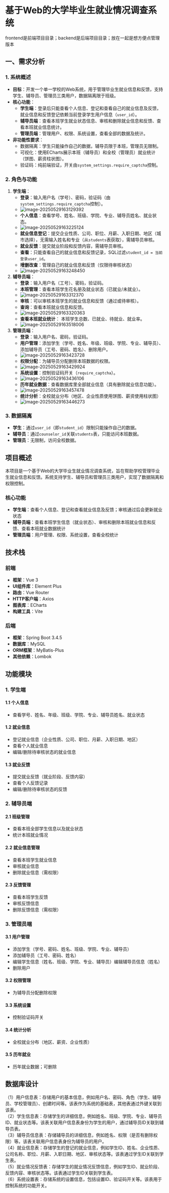 # 基于Web的大学毕业生就业情况调查系统
frontend是前端项目目录；backend是后端项目目录；放在一起是想方便点管理版本
## 一、需求分析

### 1. 系统概述
- **目标**：开发一个单一学校的Web系统，用于管理毕业生就业信息和反馈，支持学生、辅导员、管理员三类用户，数据隔离限于班级。
- **核心功能**：
  - **学生端**：登录后只能查看个人信息、登记和查看自己的就业信息及反馈，就业信息和反馈登记依赖当前登录学生用户信息（`user_id`）。
  - **辅导员端**：查看本班学生就业状态信息、审核和删除就业信息和反馈、查看本班就业信息统计。
  - **管理员端**：管理用户、权限、系统设置，查看全部的数据及统计。
- **非功能性要求**：
  - 数据隔离：学生只能操作自己的数据，辅导员限于本班，管理员无限制。
  - 可视化：使用ECharts展示本班（辅导员）和全校（管理员）就业统计（饼图、薪资柱状图）。
  - 验证码：纯前端验证，开关由`system_settings.require_captcha`控制。
  
### 2. 角色与功能
1. **学生端**：
   - **登录**：输入用户名（学号）、密码，验证码（由`system_settings.require_captcha`控制）。
   - ![image-20250529163129392](C:\Users\Quagmire\Desktop\毕业设计\基于Web的大学毕业生就业情况调查系统\secspe_empsys\img\image-20250529163129392.png)
   - **个人信息**：查看学号、姓名、班级、学院、专业、辅导员姓名、就业状态。
   - ![image-20250529163225124](C:\Users\Quagmire\AppData\Roaming\Typora\typora-user-images\image-20250529163225124.png)
   - **就业信息登记**：提交企业性质、公司、职位、月薪、入职日期、地区（城市选择），无需输入姓名和专业（从`students`表获取），需辅导员审核。
   - **就业反馈**：提交就业阶段和反馈内容，需辅导员审核。
   - **查看**：只能查看自己的就业信息和反馈记录，SQL过滤`student_id = 当前登录user_id`。
   - **增删改查**：管理自己的就业信息和反馈（仅限待审核状态）
   - ![image-20250529163248450](C:\Users\Quagmire\AppData\Roaming\Typora\typora-user-images\image-20250529163248450.png)
2. **辅导员端**：
   - **登录**：输入用户名（工号）、密码，验证码。
   - **本班管理**：查看本班学生花名册及就业状态（已就业/未就业）。
   - ![image-20250529163312370](C:\Users\Quagmire\AppData\Roaming\Typora\typora-user-images\image-20250529163312370.png)
   - **审核**：可以审核本班学生的就业信息和反馈（通过或待审核）。
   - **查询**：查看本班就业信息和反馈。
   - ![image-20250529163320363](C:\Users\Quagmire\AppData\Roaming\Typora\typora-user-images\image-20250529163320363.png)
   - **查看本班就业统计**： 本班学生总数、已就业、待就业、就业率。
   - ![image-20250529163518006](C:\Users\Quagmire\AppData\Roaming\Typora\typora-user-images\image-20250529163518006.png)
3. **管理员端**：
   - **登录**：输入用户名、密码，验证码。
   - **用户管理**：添加学生（学号、姓名、年级、班级、学院、专业、辅导员）、添加辅导员（工号、密码、姓名）、删除用户。
   - ![image-20250529163423728](C:\Users\Quagmire\AppData\Roaming\Typora\typora-user-images\image-20250529163423728.png)
   - **权限分配**：为辅导员分配删除本班数据的权限。
   - ![image-20250529163429924](C:\Users\Quagmire\AppData\Roaming\Typora\typora-user-images\image-20250529163429924.png)
   - **系统设置**：控制验证码开关（`require_captcha`）。
   - ![image-20250529163436106](C:\Users\Quagmire\AppData\Roaming\Typora\typora-user-images\image-20250529163436106.png)
   - **历年就业数据**：查看数据库里全部就业信息（具有删除就业信息功能）。
   - ![image-20250529163457478](C:\Users\Quagmire\AppData\Roaming\Typora\typora-user-images\image-20250529163457478.png)
   - **统计分析**：全校就业分布（地区、企业性质使用饼图、薪资使用柱状图）
   - ![image-20250529163446273](C:\Users\Quagmire\AppData\Roaming\Typora\typora-user-images\image-20250529163446273.png)

### 3. 数据隔离
- **学生**：通过`user_id`（即`student_id`）限制只能操作自己的数据。
- **辅导员**：通过`counselor_id`关联`students`表，只能访问本班数据。
- **管理员**：无限制，访问全校数据。

## 项目概述

本项目是一个基于Web的大学毕业生就业情况调查系统，旨在帮助学校管理毕业生就业信息和反馈。系统支持学生、辅导员和管理员三类用户，实现了数据隔离和权限控制。

### 核心功能

- **学生端**：查看个人信息、登记和查看就业信息及反馈；审核通过后会更新就业状态
- **辅导员端**：查看本班学生信息（就业状态）、审核和删除本班就业信息和反馈、查看本班就业数据统计
- **管理员端**：用户管理、权限、系统设置，查看全校统计

## 技术栈

### 前端

- **框架**：Vue 3
- **UI组件库**：Element Plus
- **路由**：Vue Router
- **HTTP客户端**：Axios
- **图表库**：ECharts
- **构建工具**：Vite

### 后端

- **框架**：Spring Boot 3.4.5
- **数据库**：MySQL
- **ORM框架**：MyBatis-Plus
- **其他依赖**：Lombok

## 功能模块

### 1. 学生端

#### 1.1 个人信息
- 查看学号、姓名、年级、班级、学院、专业、辅导员姓名、就业状态

#### 1.2 就业信息
- 登记就业信息（企业性质、公司、职位、月薪、入职日期、地区）
- 查看个人就业信息
- 编辑/删除待审核状态的就业信息

#### 1.3 就业反馈
- 提交就业反馈（就业阶段、反馈内容）
- 查看个人反馈记录
- 编辑/删除待审核状态的反馈

### 2. 辅导员端

#### 2.1 班级管理
- 查看本班全部学生信息以及就业状态
- 统计本班就业情况

#### 2.2 就业信息管理
- 查看本班学生就业信息
- 审核就业信息
- 删除就业信息（需权限）

#### 2.3 反馈管理
- 查看本班学生反馈
- 审核反馈信息
- 删除反馈信息（需权限）

### 3. 管理员端

#### 3.1 用户管理
- 添加学生（学号、密码、姓名、班级、学院、专业、辅导员）
- 添加辅导员（工号、密码、姓名）
- 编辑学生信息（姓名、班级、学院、专业、辅导员）编辑辅导员信息（姓名）
- 删除用户

#### 3.2 权限管理
- 为辅导员分配删除权限

#### 3.3 系统设置
- 控制验证码开关

#### 3.4 统计分析
- 全校就业分布（地区、薪资、企业性质）
#### 3.5 历年就业
- 历年就业数据；可删除

## 数据库设计
（1）用户信息表：存储用户的基本信息，例如用户名、密码、角色（学生、辅导员、学校管理员）、创建时间等。该表作为系统的基础表，其他表通过外键关联到该表。  
（2）学生信息表：存储学生的详细信息，例如姓名、班级、学院、专业、辅导员ID、就业状态等。该表关联用户信息表身份为学生的用户，通过辅导员ID关联到辅导员表。  
（3）辅导员信息表：存储辅导员的详细信息，例如姓名、权限（是否有删除权限）等。该表关联用户信息表身份为辅导员的用户。  
（4）就业信息表：存储学生的登记的就业信息，例如学生ID、姓名、企业性质、公司名称、职位、月薪、入职日期、地区、审核状态等。该表通过学生ID关联到学生表。  
（5）就业情况反馈表：存储学生的就业情况反馈信息，例如学生ID、就业阶段、反馈内容、审核状态等。该表通过学生ID关联到学生表。  
（6）系统设置表：存储系统的设置信息，包括设置ID、验证码开关等。该表用于控制系统的功能开关。  

